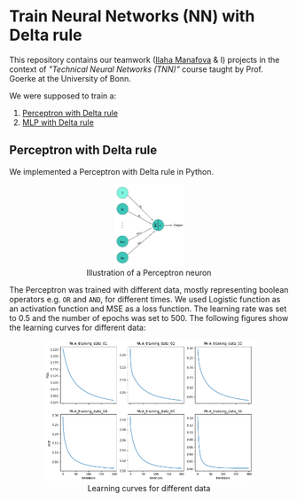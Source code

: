 # Train Neural Networks (NN) with Delta rule

This repository contains our teamwork ([Ilaha Manafova](https://www.linkedin.com/in/ilaha-manafova/) & I) projects in the context of *"Technical Neural Networks (TNN)"* course taught by Prof. Goerke at the University of Bonn.

We were supposed to train a:

1. [Perceptron with Delta rule](#perceptron-with-delta-rule)
2. [MLP with Delta rule]()

## Perceptron with Delta rule
We implemented a Perceptron with Delta rule in Python. 

<p align="center">
  <img src="figures/perceptron.png" width="25%">
  </br>
  Illustration of a Perceptron neuron
</p>

The Perceptron was trained with different data, mostly representing boolean operators e.g. `OR` and `AND`, for different times. We used Logistic function as an activation function and MSE as a loss function. The learning rate was set to 0.5 and the number of epochs was set to 500. The following figures show the learning curves for different data:

<p align="center">
  <img src="figures/perceptron_learning_curves.png" width="75%">
  </br>
  Learning curves for different data
</p>

